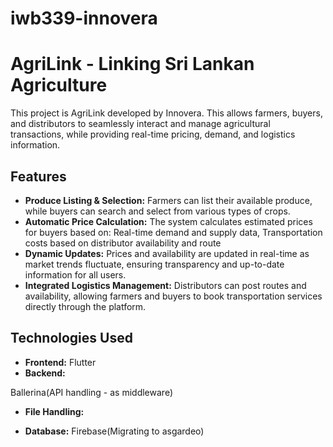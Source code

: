 # iwb339-innovera

# AgriLink - Linking Sri Lankan Agriculture

This project is  AgriLink   developed by Innovera. 
This allows farmers, buyers, and distributors to seamlessly interact and manage agricultural transactions, 
while providing real-time pricing, demand, and logistics information.

## Features

- **Produce Listing & Selection:** Farmers can list their available produce, while buyers can search and select from various types of crops.
- **Automatic Price Calculation:** The system calculates estimated prices for buyers based on:
Real-time demand and supply data, Transportation costs based on distributor availability and route
- **Dynamic Updates:** Prices and availability are updated in real-time as market trends fluctuate, ensuring transparency and up-to-date information for all users.
- **Integrated Logistics Management:** Distributors can post routes and availability, allowing farmers and buyers to book transportation services directly through the platform.

 


## Technologies Used

- **Frontend:**
Flutter
- **Backend:**

Ballerina(API handling - as middleware)
- **File Handling:**

- **Database:**
Firebase(Migrating to asgardeo)
